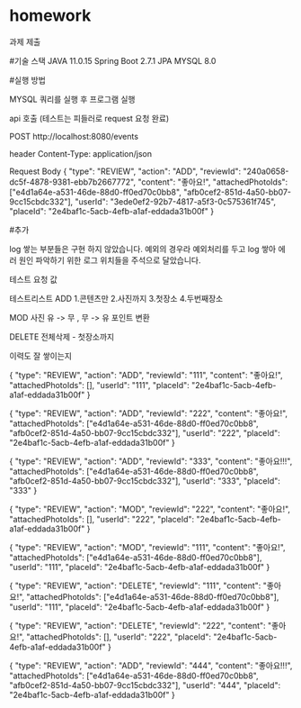 # homework

과제 제출

#기술 스택
JAVA 11.0.15
Spring Boot 2.7.1
JPA
MYSQL 8.0

#실행 방법

MYSQL 쿼리를 실행 후 프로그램 실행

api 호출 (테스트는 피들러로 request 요청 완료)

POST http://localhost:8080/events

header
Content-Type: application/json

Request Body
{
"type": "REVIEW",
"action": "ADD",
"reviewId": "240a0658-dc5f-4878-9381-ebb7b2667772",
"content": "좋아요!",
"attachedPhotoIds": ["e4d1a64e-a531-46de-88d0-ff0ed70c0bb8", "afb0cef2-851d-4a50-bb07-9cc15cbdc332"],
"userId": "3ede0ef2-92b7-4817-a5f3-0c575361f745",
"placeId": "2e4baf1c-5acb-4efb-a1af-eddada31b00f"
}

#추가

log 쌓는 부분들은 구현 하지 않았습니다. 예외의 경우라 예외처리를 두고 log 쌓아 에러 원인 파악하기 위한 로그 위치들을 주석으로 달았습니다.

테스트 요청 값

테스트리스트
ADD
1.콘텐츠만
2.사진까지
3.첫장소
4.두번째장소

MOD
사진 유 -> 무 , 무 -> 유 포인트 변환


DELETE
전체삭제 - 첫장소까지

이력도 잘 쌓이는지 

{
"type": "REVIEW",
"action": "ADD",
"reviewId": "111",
"content": "좋아요!",
"attachedPhotoIds": [],
"userId": "111",
"placeId": "2e4baf1c-5acb-4efb-a1af-eddada31b00f"
}


{
"type": "REVIEW",
"action": "ADD",
"reviewId": "222",
"content": "좋아요!",
"attachedPhotoIds": ["e4d1a64e-a531-46de-88d0-ff0ed70c0bb8", "afb0cef2-851d-4a50-bb07-9cc15cbdc332"],
"userId": "222",
"placeId": "2e4baf1c-5acb-4efb-a1af-eddada31b00f"
}

{
"type": "REVIEW",
"action": "ADD",
"reviewId": "333",
"content": "좋아요!!!",
"attachedPhotoIds": ["e4d1a64e-a531-46de-88d0-ff0ed70c0bb8", "afb0cef2-851d-4a50-bb07-9cc15cbdc332"],
"userId": "333",
"placeId": "333"
}

{
"type": "REVIEW",
"action": "MOD",
"reviewId": "222",
"content": "좋아요!",
"attachedPhotoIds": [],
"userId": "222",
"placeId": "2e4baf1c-5acb-4efb-a1af-eddada31b00f"
}

{
"type": "REVIEW",
"action": "MOD",
"reviewId": "111",
"content": "좋아요!",
"attachedPhotoIds": ["e4d1a64e-a531-46de-88d0-ff0ed70c0bb8"],
"userId": "111",
"placeId": "2e4baf1c-5acb-4efb-a1af-eddada31b00f"
}


{
"type": "REVIEW",
"action": "DELETE",
"reviewId": "111",
"content": "좋아요!",
"attachedPhotoIds": ["e4d1a64e-a531-46de-88d0-ff0ed70c0bb8"],
"userId": "111",
"placeId": "2e4baf1c-5acb-4efb-a1af-eddada31b00f"
}

{
"type": "REVIEW",
"action": "DELETE",
"reviewId": "222",
"content": "좋아요!",
"attachedPhotoIds": [],
"userId": "222",
"placeId": "2e4baf1c-5acb-4efb-a1af-eddada31b00f"
}

{
"type": "REVIEW",
"action": "ADD",
"reviewId": "444",
"content": "좋아요!!!",
"attachedPhotoIds": ["e4d1a64e-a531-46de-88d0-ff0ed70c0bb8", "afb0cef2-851d-4a50-bb07-9cc15cbdc332"],
"userId": "444",
"placeId": "2e4baf1c-5acb-4efb-a1af-eddada31b00f"
}
